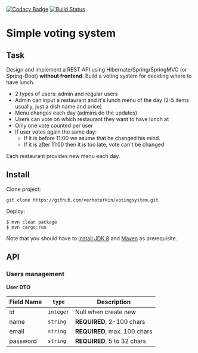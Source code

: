 [![Codacy Badge](https://api.codacy.com/project/badge/Grade/53a402e5f60749d3a4f8580156429c65)](https://www.codacy.com/app/verhoturkin/votingsystem?utm_source=github.com&amp;utm_medium=referral&amp;utm_content=verhoturkin/votingsystem&amp;utm_campaign=Badge_Grade)
[![Build Status](https://travis-ci.org/verhoturkin/votingsystem.svg?branch=master)](https://travis-ci.org/verhoturkin/votingsystem)

# Simple voting system


## Task

Design and implement a REST API using Hibernate/Spring/SpringMVC (or Spring-Boot) **without frontend**.
Build a voting system for deciding where to have lunch.

* 2 types of users: admin and regular users
* Admin can input a restaurant and it's lunch menu of the day (2-5 items usually, just a dish name and price)
* Menu changes each day (admins do the updates)
* Users can vote on which restaurant they want to have lunch at
* Only one vote counted per user
* If user votes again the same day:
    - If it is before 11:00 we asume that he changed his mind.
    - If it is after 11:00 then it is too late, vote can't be changed
    
Each restaurant provides new menu each day.

## Install
Clone project:
```console
git clone https://github.com/verhoturkin/votingsystem.git
```
Deploy:
```console
$ mvn clean package
$ mvn cargo:run
```
Note that you should have to [install JDK 8](http://www.oracle.com/technetwork/java/javase/downloads/jdk8-downloads-2133151.html) and [Maven](https://maven.apache.org/install.html) as prerequisite.

## API

### Users management

**User DTO**

Field Name | `type` | Description
--- | --- | ---
id | `integer` | Null when create new
name | `string` | **REQUIRED**, 2-100 chars
email | `string` | **REQUIRED**,  max. 100 chars 
password | `string` | **REQUIRED**, 5 to 32 chars 



